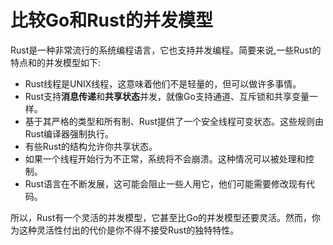 # **比较Go和Rust的并发模型**

Rust是一种非常流行的系统编程语言，它也支持并发编程。简要来说,一些Rust的特点和的并发模型如下:

- Rust线程是UNIX线程，这意味着他们不是轻量的，但可以做许多事情。
- Rust支持**消息传递**和**共享状态**并发，就像Go支持通道、互斥锁和共享变量一样。
- 基于其严格的类型和所有制、Rust提供了一个安全线程可变状态。这些规则由Rust编译器强制执行。
- 有些Rust的结构允许你共享状态。
- 如果一个线程开始行为不正常，系统将不会崩溃。这种情况可以被处理和控制。
- Rust语言在不断发展，这可能会阻止一些人用它，他们可能需要修改现有代码。
  
所以，Rust有一个灵活的并发模型，它甚至比Go的并发模型还要灵活。然而，你为这种灵活性付出的代价是你不得不接受Rust的独特特性。